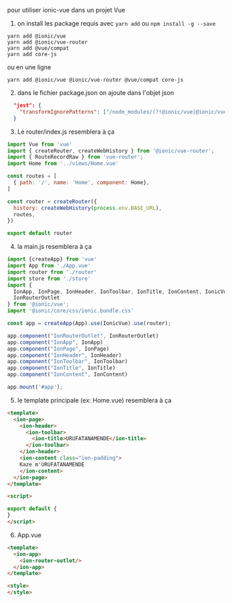 pour utiliser ionic-vue dans un projet Vue

1) on install les package requis avec ```yarn add``` ou ```npm install -g --save```

```
yarn add @ionic/vue
yarn add @ionic/vue-router
yarn add @vue/compat
yarn add core-js
```

ou  en une ligne
```
yarn add @ionic/vue @ionic/vue-router @vue/compat core-js
```
2) dans le fichier package.json on ajoute dans l'objet json

```json
  "jest": {
    "transformIgnorePatterns": ["/node_modules/(?!@ionic/vue|@ionic/vue-router|@ionic/core|@stencil/core|ionicons)"]
  }
```

3) Le router/index.js resemblera à ça
```js
import Vue from 'vue'
import { createRouter, createWebHistory } from '@ionic/vue-router';
import { RouteRecordRaw } from 'vue-router';
import Home from '../views/Home.vue'

const routes = [
  { path: '/', name: 'Home', component: Home},
]

const router = createRouter({
  history: createWebHistory(process.env.BASE_URL),
  routes,
})

export default router
```

4) la main.js resemblera à ça
```js
import {createApp} from 'vue'
import App from './App.vue'
import router from './router'
import store from './store'
import {
  IonApp, IonPage, IonHeader, IonToolbar, IonTitle, IonContent, IonicVue,
  IonRouterOutlet 
} from '@ionic/vue';
import '@ionic/core/css/ionic.bundle.css'

const app = createApp(App).use(IonicVue).use(router);

app.component("IonRouterOutlet", IonRouterOutlet)
app.component("IonApp", IonApp)
app.component("IonPage", IonPage)
app.component("IonHeader", IonHeader)
app.component("IonToolbar", IonToolbar)
app.component("IonTitle", IonTitle)
app.component("IonContent", IonContent)

app.mount('#app');
```

5) le template principale (ex: Home.vue) resemblera à ça
```html
<template>
  <ion-page>
    <ion-header>
      <ion-toolbar>
        <ion-title>URUFATANAMENDE</ion-title>
      </ion-toolbar>
    </ion-header>
    <ion-content class="ion-padding">
	Kaze m'URUFATANAMENDE
    </ion-content>
  </ion-page>
</template>

<script>

export default {
}
</script>
```

6) App.vue

```html
<template>
  <ion-app>
    <ion-router-outlet/>
  </ion-app>
</template>

<style>
</style>
```
